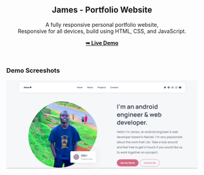 <div align="center">

  <h2 align="center">James - Portfolio Website</h2>

  A fully responsive personal portfolio website, <br />Responsive for all devices, build using HTML, CSS, and JavaScript.

  <a href="#"><strong>➥ Live Demo</strong></a>

</div>

<br />

### Demo Screeshots

![Website Desktop Demo](./readme-images/desktop.png "Desktop Demo")
